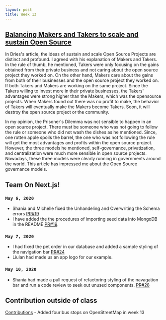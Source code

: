 ```yaml
---
layout: post
title: Week 13
---
```



[Balancing Makers and Takers to scale and sustain Open Source](https://dri.es/balancing-makers-and-takers-to-scale-and-sustain-open-source)
---
In Dries's article, the ideas of sustain and scale Open Source Projects are distinct and profound. 
I agreed with his explanation of Makers and Takers. In the rule of thumb, he mentioned, 
Takers were only focusing on the gains obtained from their private business and not caring about the open source project they worked on. 
On the other hand, Makers care about the gains from both of their businesses and the open source project they worked on. 
If both Takers and Makers are working on the same project. Since the Takers willing to invest more in their private businesses, 
the Takers' advantages were strong higher than the Makers, which was the opensource projects. When Makers found out there was no profit to make, 
the behavior of Takers will eventually make the Makers become Takers. Soon, it will destroy the open source project or the community.

In my opinion, the Prisoner's Dilemma was not sensible to happen in an open source project. 
There must be someone who was not going to follow the rule or someone who did not wash the dishes as he mentioned. 
Since, one rotten apple spoils the barrel, the one who was not following the rule will get the most advantages and profits within 
the open source project. However, the three models he mentioned, self-governance, 
privatization, and centralization were much more sensible in open source projects. Nowadays, 
these three models were clearly running in governments around the world. This article has impressed me about the Open Source 
governance models.


Team On Next.js!
---
### `May 6, 2020`
- Shania and Michelle fixed the Unhandeling and Overwriting the Schema errors [PR#19](https://github.com/hunter-college-ossd-spr-2020/next.js/pull/19)
- I have added the the procedures of importing seed data into MongoDB in the README [PR#19](https://github.com/hunter-college-ossd-spr-2020/next.js/pull/20).

### `May 7, 2020`
- I had fixed the pet order in our database and added a  sample styling of the navigation bar [PR#24](https://github.com/hunter-college-ossd-spr-2020/next.js/pull/24)
- Liulan had made us an app logo for our example.


### `May 10, 2020`
- Shania had made a pull request of refactoring styling of the navagation bar and run a code review to seek out unused components. [PR#28](https://github.com/hunter-college-ossd-spr-2020/next.js/pull/28)

Contribution outside of class
---
[Contributions](https://hunter-college-ossd-spr-2020.github.io/chislee0708-weekly/contributions/) - Added four bus stops on OpenStreetMap in week 13


